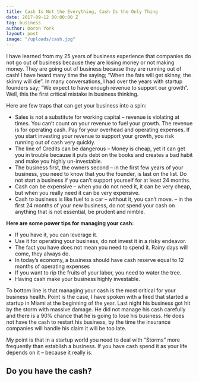 ```yaml
---
title: Cash Is Not the Everything, Cash Is the Only Thing
date: 2017-09-12 00:00:00 Z
tag: business
author: Doron York
layout: post
image: "/uploads/cash.jpg"
---
```


I have learned from my 25 years of business experience that companies do not go out of business because they are losing money or not making money. They are going out of business because they are running out of cash!
I have heard many time the saying; “When the fats will get skinny, the skinny will die”. In many conversations, I had over the years with startup founders say; “We expect to have enough revenue to support our growth”. Well, this the first critical mistake in business thinking.

Here are few traps that can get your business into a spin:

* Sales is not a substitute for working capital – revenue is violating at times. You can’t count on your revenue to fuel your growth. The revenue is for operating cash. Pay for your overhead and operating expenses. If you start investing your revenue to support your growth, you risk running out of cash very quickly.
* The line of Credits can be dangerous – Money is cheap, yet it can get you in trouble because it puts debt on the books and creates a bad habit and make you highly un-investable.
* The business first, the owners second – in the first few years of your business, you need to know that you the founder, is last on the list. Do not start a business if you can’t support yourself for at least 24 months.
* Cash can be expensive – when you do not need it, it can be very cheap, but when you really need it can be very expensive.
* Cash to business is like fuel to a car – without it, you can’t move. – in the first 24 months of your new business, do not spend your cash on anything that is not essential, be prudent and nimble.

**Here are some power tips for managing your cash:**

* If you have it, you can leverage it.
* Use it for operating your business, do not invest it in a risky endeavor.
* The fact you have does not mean you need to spend it. Rainy days will come, they always do.
* In today’s economy, a business should have cash reserve equal to 12 months of operating expenses
* If you want to rip the fruits of your labor, you need to water the tree.
* Having cash make your business highly investable.

To bottom line is that managing your cash is the most critical for your business health. Point is the case, I have spoken with a fired that started a startup in Miami at the beginning of the year. Last night his business got hit by the storm with massive damage. He did not manage his cash carefully and there is a 90% chance that he is going to lose his business. He does not have the cash to restart his business, by the time the insurance companies will handle his claim it will be too late.

My point is that in a startup world you need to deal with “Storms” more frequently than establish a business. If you have cash spend it as your life depends on it – because it really is.

## Do you have the cash?